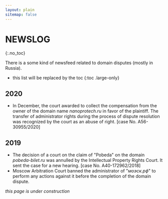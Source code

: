 ```yaml
---
layout: plain
sitemap: false
---
```


# NEWSLOG
{:.no_toc}

There is a some kind of newsfeed related to domain disputes (mostly in Russia).

* this list will be replaced by the toc
{:toc .large-only}

## 2020

* In December, the court awarded to collect the compensation from the owner of the domain name _nanoprotech.ru_ in favor of the plaintiff. The transfer of administrator rights during the process of dispute resolution was recognized by the court as an abuse of right. [case No. А56-30955/2020]

## 2019

* The decision of a court on the claim of "Pobeda" on the domain _pobeda-bilet.ru_ was annulled by the Intellectual Property Rights Court. It sent the case for a new hearing. [case No. A40-172962/2018] 
* Moscow Arbitration Court banned the administrator of "_моэск.рф_" to perform any actions against it before the completion of the domain dispute.

_this page is under construction_


[tag]: http://www.minddust.com/post/tags-and-categories-on-github-pages/
[migration]: docs/upgrade.md
[writing]: docs/writing.md
[scripts]: docs/scripts.md

[buy]: https://app.simplegoods.co/i/AQTTVBOE
[PRO-license]: licenses/PRO.md
[GPL-3.0]: licenses/GPL-3.0.md
